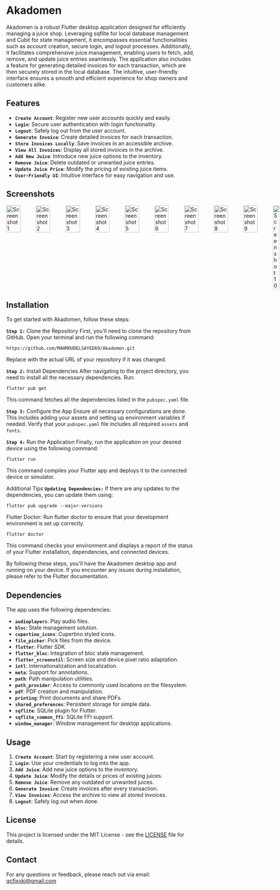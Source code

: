 # Akadomen

Akadomen is a robust Flutter desktop application designed for efficiently managing a juice shop. Leveraging sqflite for local database management and Cubit for state management, it encompasses essential functionalities such as account creation, secure login, and logout processes. Additionally, it facilitates comprehensive juice management, enabling users to fetch, add, remove, and update juice entries seamlessly. The application also includes a feature for generating detailed invoices for each transaction, which are then securely stored in the local database. The intuitive, user-friendly interface ensures a smooth and efficient experience for shop owners and customers alike.

## Features

- **`Create Account`**: Register new user accounts quickly and easily.
- **`Login`**: Secure user authentication with login functionality.
- **`Logout`**: Safely log out from the user account.
- **`Generate Invoice`**: Create detailed invoices for each transaction.
- **`Store Invoices Locally`**: Save invoices in an accessible archive.
- **`View All Invoices`**: Display all stored invoices in the archive.
- **`Add New Juice`**: Introduce new juice options to the inventory.
- **`Remove Juice`**: Delete outdated or unwanted juice entries.
- **`Update Juice Price`**: Modify the pricing of existing juice items.
- **`User-Friendly UI`**: Intuitive interface for easy navigation and use.


## Screenshots
<div style="display: flex; justify-content: space-between;">
  <img src="https://github.com/user-attachments/assets/0df6f284-c9bf-49bc-83fa-ace7147b9d47" alt="Screenshot 1" style="width: 48%;"/>
  <img src="https://github.com/user-attachments/assets/0a0b87fe-f2c1-487f-a028-d71ceaa46910" alt="Screenshot 2" style="width: 48%;"/>
  <img src="https://github.com/user-attachments/assets/afbdd634-40d7-4e4f-9991-f1fadf55d540" alt="Screenshot 3" style="width: 48%;"/>
  <img src="https://github.com/user-attachments/assets/12f93f98-ec53-429e-a318-e41b507f165d" alt="Screenshot 4" style="width: 48%;"/>
  <img src="https://github.com/user-attachments/assets/89718cf6-baef-4a95-9192-da49e715b8d1" alt="Screenshot 5" style="width: 48%;"/>
  <img src="https://github.com/user-attachments/assets/417872ff-b652-476b-8a26-df83f02d4539" alt="Screenshot 6" style="width: 48%;"/>
  <img src="https://github.com/user-attachments/assets/a6394714-154e-4b41-9016-1c03c9a5e8bf" alt="Screenshot 7" style="width: 48%;"/>
  <img src="https://github.com/user-attachments/assets/037d85cf-7820-4198-ad19-8208929c090d" alt="Screenshot 8" style="width: 48%;"/>
  <img src="https://github.com/user-attachments/assets/d45bdb87-0666-4371-9313-37159ea8a146" alt="Screenshot 9" style="width: 48%;"/>
  <img src="https://github.com/user-attachments/assets/ceddde10-7ffc-4699-8680-52f4cb77e437" alt="Screenshot 10" style="width: 21%;"/>
</div>

## Installation

To get started with Akadomen, follow these steps:

**`Step 1:`** Clone the Repository
First, you'll need to clone the repository from GitHub. Open your terminal and run the following command:
```
https://github.com/MAHMOUDELSAYED69/Akadomen.git
```
Replace <repository-url> with the actual URL of your repository if it was changed.

**`Step 2:`** Install Dependencies
After navigating to the project directory, you need to install all the necessary dependencies. Run:
```
flutter pub get
```
This command fetches all the dependencies listed in the `pubspec.yaml` file.

**`Step 3:`** Configure the App
Ensure all necessary configurations are done. This includes adding your assets and setting up environment variables if needed. Verify that your `pubspec.yaml` file includes all required `assets` and `fonts`.

**`Step 4:`** Run the Application
Finally, run the application on your desired device using the following command:
`
```
flutter run
```
This command compiles your Flutter app and deploys it to the connected device or simulator.

Additional Tips
**`Updating Dependencies:`** If there are any updates to the dependencies, you can update them using:
```
flutter pub upgrade --major-versions
```
Flutter Doctor: Run flutter doctor to ensure that your development environment is set up correctly.
```
flutter doctor
```
This command checks your environment and displays a report of the status of your Flutter installation, dependencies, and connected devices.

By following these steps, you'll have the Akadomen desktop app and running on your device. If you encounter any issues during installation, please refer to the Flutter documentation.

## Dependencies

The app uses the following dependencies:

- **`audioplayers`**: Play audio files.
- **`bloc`**: State management solution.
- **`cupertino_icons`**: Cupertino styled icons.
- **`file_picker`**: Pick files from the device.
- **`flutter`**: Flutter SDK.
- **`flutter_bloc`**: Integration of bloc state management.
- **`flutter_screenutil`**: Screen size and device pixel ratio adaptation.
- **`intl`**: Internationalization and localization.
- **`meta`**: Support for annotations.
- **`path`**: Path manipulation utilities.
- **`path_provider`**: Access to commonly used locations on the filesystem.
- **`pdf`**: PDF creation and manipulation.
- **`printing`**: Print documents and share PDFs.
- **`shared_preferences`**: Persistent storage for simple data.
- **`sqflite`**: SQLite plugin for Flutter.
- **`sqflite_common_ffi`**: SQLite FFI support.
- **`window_manager`**: Window management for desktop applications.

## Usage

1. **`Create Account`**: Start by registering a new user account.
2. **`Login`**: Use your credentials to log into the app.
3. **`Add Juice`**: Add new juice options to the inventory.
4. **`Update Juice`**: Modify the details or prices of existing juices.
5. **`Remove Juice`**: Remove any outdated or unwanted juices.
6. **`Generate Invoice`**: Create invoices after every transaction.
7. **`View Invoices`**: Access the archive to view all stored invoices.
8. **`Logout`**: Safely log out when done.

## License

This project is licensed under the MIT License - see the [LICENSE](LICENSE) file for details.

## Contact

For any questions or feedback, please reach out via email: [gcfjxvkj@gmail.com](gcfjxvkj@gmail.com)
